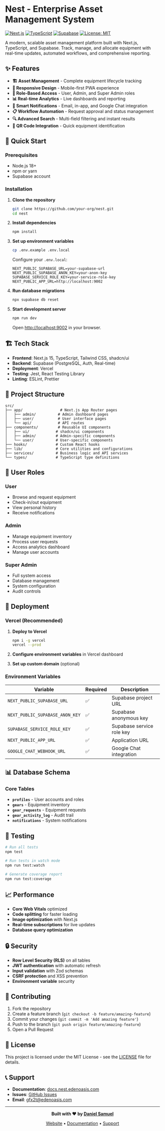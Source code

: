 # Nest - Enterprise Asset Management System

[![Next.js](https://img.shields.io/badge/Next.js-15.3.3-black)](https://nextjs.org/)
[![TypeScript](https://img.shields.io/badge/TypeScript-5.0-blue)](https://www.typescriptlang.org/)
[![Supabase](https://img.shields.io/badge/Supabase-PostgreSQL-3ECF8E)](https://supabase.com/)
[![License: MIT](https://img.shields.io/badge/License-MIT-yellow.svg)](https://opensource.org/licenses/MIT)

A modern, scalable asset management platform built with Next.js, TypeScript, and Supabase. Track, manage, and allocate equipment with real-time updates, automated workflows, and comprehensive reporting.

## ✨ Features

- **🏗️ Asset Management** - Complete equipment lifecycle tracking
- **📱 Responsive Design** - Mobile-first PWA experience
- **🔐 Role-Based Access** - User, Admin, and Super Admin roles
- **📊 Real-time Analytics** - Live dashboards and reporting
- **🔔 Smart Notifications** - Email, in-app, and Google Chat integration
- **📋 Workflow Automation** - Request approval and status management
- **🔍 Advanced Search** - Multi-field filtering and instant results
- **📱 QR Code Integration** - Quick equipment identification

## 🚀 Quick Start

### Prerequisites

- Node.js 18+
- npm or yarn
- Supabase account

### Installation

1. **Clone the repository**

   ```bash
   git clone https://github.com/your-org/nest.git
   cd nest
   ```

2. **Install dependencies**

   ```bash
   npm install
   ```

3. **Set up environment variables**

   ```bash
   cp .env.example .env.local
   ```

   Configure your `.env.local`:

   ```env
   NEXT_PUBLIC_SUPABASE_URL=your-supabase-url
   NEXT_PUBLIC_SUPABASE_ANON_KEY=your-anon-key
   SUPABASE_SERVICE_ROLE_KEY=your-service-role-key
   NEXT_PUBLIC_APP_URL=http://localhost:9002
   ```

4. **Run database migrations**

   ```bash
   npx supabase db reset
   ```

5. **Start development server**

   ```bash
   npm run dev
   ```

   Open [http://localhost:9002](http://localhost:9002) in your browser.

## 🏗️ Tech Stack

- **Frontend**: Next.js 15, TypeScript, Tailwind CSS, shadcn/ui
- **Backend**: Supabase (PostgreSQL, Auth, Real-time)
- **Deployment**: Vercel
- **Testing**: Jest, React Testing Library
- **Linting**: ESLint, Prettier

## 📁 Project Structure

```
src/
├── app/                 # Next.js App Router pages
│   ├── admin/          # Admin dashboard pages
│   ├── user/           # User interface pages
│   └── api/            # API routes
├── components/         # Reusable UI components
│   ├── ui/            # shadcn/ui components
│   ├── admin/         # Admin-specific components
│   └── user/          # User-specific components
├── hooks/             # Custom React hooks
├── lib/               # Core utilities and configurations
├── services/          # Business logic and API services
└── types/             # TypeScript type definitions
```

## 🔐 User Roles

### User

- Browse and request equipment
- Check-in/out equipment
- View personal history
- Receive notifications

### Admin

- Manage equipment inventory
- Process user requests
- Access analytics dashboard
- Manage user accounts

### Super Admin

- Full system access
- Database management
- System configuration
- Audit controls

## 🚀 Deployment

### Vercel (Recommended)

1. **Deploy to Vercel**

   ```bash
   npm i -g vercel
   vercel --prod
   ```

2. **Configure environment variables** in Vercel dashboard

3. **Set up custom domain** (optional)

### Environment Variables

| Variable | Required | Description |
|----------|----------|-------------|
| `NEXT_PUBLIC_SUPABASE_URL` | ✅ | Supabase project URL |
| `NEXT_PUBLIC_SUPABASE_ANON_KEY` | ✅ | Supabase anonymous key |
| `SUPABASE_SERVICE_ROLE_KEY` | ✅ | Supabase service role key |
| `NEXT_PUBLIC_APP_URL` | ✅ | Application URL |
| `GOOGLE_CHAT_WEBHOOK_URL` |  ✅ | Google Chat integration |

## 📊 Database Schema

### Core Tables

- **`profiles`** - User accounts and roles
- **`gears`** - Equipment inventory
- **`gear_requests`** - Equipment requests
- **`gear_activity_log`** - Audit trail
- **`notifications`** - System notifications

## 🧪 Testing

```bash
# Run all tests
npm test

# Run tests in watch mode
npm run test:watch

# Generate coverage report
npm run test:coverage
```

## 📈 Performance

- **Core Web Vitals** optimized
- **Code splitting** for faster loading
- **Image optimization** with Next.js
- **Real-time subscriptions** for live updates
- **Database query optimization**

## 🔒 Security

- **Row Level Security (RLS)** on all tables
- **JWT authentication** with automatic refresh
- **Input validation** with Zod schemas
- **CSRF protection** and XSS prevention
- **Environment variable** security

## 🤝 Contributing

1. Fork the repository
2. Create a feature branch (`git checkout -b feature/amazing-feature`)
3. Commit your changes (`git commit -m 'Add amazing feature'`)
4. Push to the branch (`git push origin feature/amazing-feature`)
5. Open a Pull Request

## 📝 License

This project is licensed under the MIT License - see the [LICENSE](LICENSE) file for details.

## 📞 Support

- **Documentation**: [docs.nest.edenoasis.com](https://www.nestbyeden.app/documentation)
- **Issues**: [GitHub Issues](https://github.com/your-org/nest/issues)
- **Email**: <gfx2t@edenoasis.com>

---

<div align="center">

**Built with ❤️ by [Daniel Samuel](https://danielsamuel.dev/)**

[Website](https://www.nestbyeden.app/) • [Documentation](https://www.nestbyeden.app/documentation) • [Support](gfx2t@edenoasis.com)

</div>
